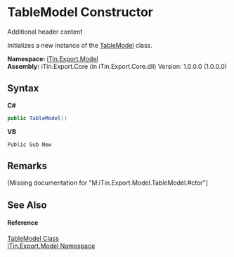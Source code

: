 # TableModel Constructor 
Additional header content 

Initializes a new instance of the <a href="T_iTin_Export_Model_TableModel">TableModel</a> class.

**Namespace:**&nbsp;<a href="N_iTin_Export_Model">iTin.Export.Model</a><br />**Assembly:**&nbsp;iTin.Export.Core (in iTin.Export.Core.dll) Version: 1.0.0.0 (1.0.0.0)

## Syntax

**C#**<br />
``` C#
public TableModel()
```

**VB**<br />
``` VB
Public Sub New
```


## Remarks
\[Missing <remarks> documentation for "M:iTin.Export.Model.TableModel.#ctor"\]

## See Also


#### Reference
<a href="T_iTin_Export_Model_TableModel">TableModel Class</a><br /><a href="N_iTin_Export_Model">iTin.Export.Model Namespace</a><br />